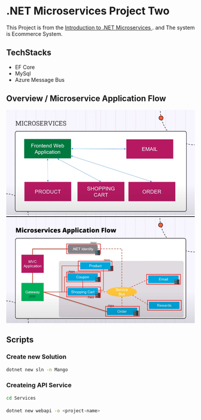 # .NET Microservices Project Two

This Project is from the [Introduction to .NET Microservices ](https://www.youtube.com/watch?v=Nw4AZs1kLAs). and The system is Ecommerce System.

## TechStacks

- EF Core
- MySql
- Azure Message Bus

## Overview / Microservice Application Flow

![Overview](./examples/overview.png)
![App Flow](./examples/app-flow.png)

## Scripts

### Create new Solution

```bash
dotnet new sln -n Mango
```

### Createing API Service

```bash
cd Services

dotnet new webapi -o <project-name>
```
